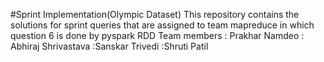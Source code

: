 #Sprint Implementation(Olympic Dataset)
This repository contains the solutions for sprint queries that are assigned to team mapreduce               in which question 6 is done by  pyspark RDD
Team members : Prakhar Namdeo
             : Abhiraj Shrivastava
             :Sanskar Trivedi
             :Shruti Patil

